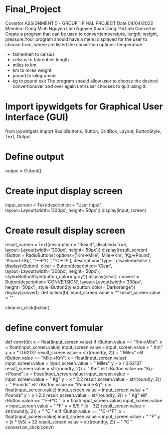 # Final_Project
Covertor
ASSIGNMENT 5 - GROUP 1
FINAL PROJECT
Date 04/04/2022
Member:
Cong Minh Nguyen
Linh Nguyen
Xuan Dang Thi Linh
Convertor
Create a program that can be used to converttemperature, length, weight, pressure.Your program should have a menu displayed for the user to choose from, where are listed the convertion options:
temperature
- fahrenheit to celsius
- celsius to fahrenheit
length
- miles to km
- km to miles
weight
- pound to kilogramms
- kg to pound
exit
The program should allow user to choose the desired convertionover and over again until user chooses to quit using it.
# Import ipywidgets for Graphical User Interface (GUI)
from ipywidgets import RadioButtons, Button, GridBox, Layout, ButtonStyle, Text, Output
​
# Define output
output = Output()
​
# Create input display screen
input_screen = Text(description = "User Input", layout=Layout(width='300px', height='50px'))
display(input_screen)
​
# Create result display screen
result_screen = Text(description = "Result", disabled=True, layout=Layout(width='300px', height='50px'))
display(result_screen)
​
​
rButton = RadioButtons(
    options=['Km->Mile', 'Mile->Km', 'Kg->Pound', 'Pound->Kg', '°F->°C ', '°C->°F'],
    description='Type:',
    disabled=False
)
display(rButton)
​
clear  = Button(description='Clear',
                 layout=Layout(width='300px', height='50px'),
                 style=ButtonStyle(button_color='gray'))
display(clear)
​
convert  = Button(description='CONVERSION',
                 layout=Layout(width='300px', height='50px'),
                 style=ButtonStyle(button_color='Darkorange'))
​
display(convert)
​
def bclear(b):
    input_screen.value = ""
    result_screen.value = ""
           
clear.on_click(bclear)
​
# define convert fomular
def convt(b):
    x = float(input_screen.value)
    if rButton.value == "Km->Mile":
        x = float(input_screen.value)
        input_screen.value = input_screen.value + "  Km"
        y = x * 0.62137
        result_screen.value = str(round(y, 2)) + "  Miles"
    elif rButton.value == "Mile->Km":
        x = float(input_screen.value)
        input_screen.value = input_screen.value + "  Miles"
        y = x / 0.62137
        result_screen.value = str(round(y, 2)) + "  Km"
    elif rButton.value == "Kg->Pound":
        x = float(input_screen.value)
        input_screen.value = input_screen.value + "  Kg"
        y = x * 2.2
        result_screen.value = str(round(y, 2)) + "  Pounds"
    elif rButton.value == "Pound->Kg":
        x = float(input_screen.value)
        input_screen.value = input_screen.value + "  Pounds"
        y = x / 2.2
        result_screen.value = str(round(y, 2)) + "  Kg"
    elif rButton.value == "°F->°C ":
        x = float(input_screen.value)
        input_screen.value = input_screen.value + "  °F"
        y = 5/9 * (x - 32)
        result_screen.value = str(round(y, 2)) + " °C "
    elif rButton.value == "°C->°F":
        x = float(input_screen.value)
        input_screen.value = input_screen.value + "  °F"
        y = (x * 9/5) + 32
        result_screen.value = str(round(y, 2)) + " °C "
convert.on_click(convt)
